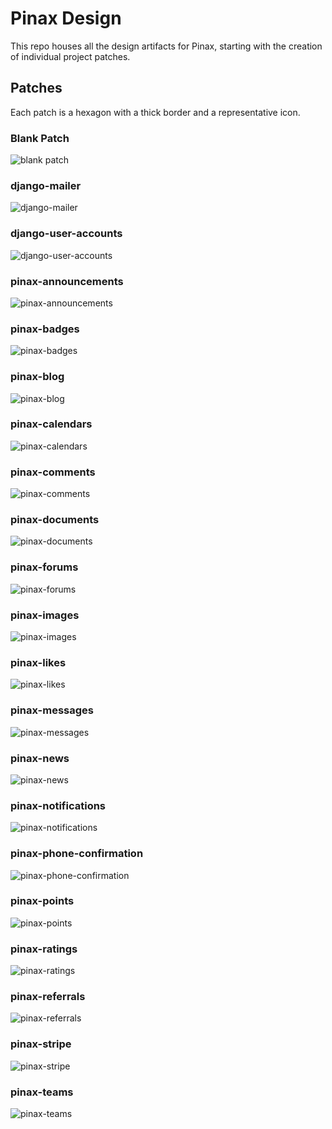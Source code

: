# Pinax Design

This repo houses all the design artifacts for Pinax, starting with the creation
of individual project patches.

## Patches

Each patch is a hexagon with a thick border and a representative icon.

### Blank Patch

![blank patch](./patches/blank.svg)

### django-mailer

![django-mailer](./patches/django-mailer.svg)

### django-user-accounts

![django-user-accounts](./patches/django-user-accounts.svg)

### pinax-announcements

![pinax-announcements](./patches/pinax-announcements.svg)

### pinax-badges

![pinax-badges](./patches/pinax-badges.svg)

### pinax-blog

![pinax-blog](./patches/pinax-blog.svg)

### pinax-calendars

![pinax-calendars](./patches/pinax-calendars.svg)

### pinax-comments

![pinax-comments](./patches/pinax-comments.svg)

### pinax-documents

![pinax-documents](./patches/pinax-documents.svg)

### pinax-forums

![pinax-forums](./patches/pinax-forums.svg)

### pinax-images

![pinax-images](./patches/pinax-images.svg)

### pinax-likes

![pinax-likes](./patches/pinax-likes.svg)

### pinax-messages

![pinax-messages](./patches/pinax-messages.svg)

### pinax-news

![pinax-news](./patches/pinax-news.svg)

### pinax-notifications

![pinax-notifications](./patches/pinax-notifications.svg)

### pinax-phone-confirmation

![pinax-phone-confirmation](./patches/pinax-phone-confirmation.svg)

### pinax-points

![pinax-points](./patches/pinax-points.svg)

### pinax-ratings

![pinax-ratings](./patches/pinax-ratings.svg)

### pinax-referrals

![pinax-referrals](./patches/pinax-referrals.svg)

### pinax-stripe

![pinax-stripe](./patches/pinax-stripe.svg)

### pinax-teams

![pinax-teams](./patches/pinax-teams.svg)
